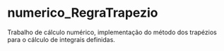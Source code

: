 # numerico_RegraTrapezio
Trabalho de cálculo numérico, implementação do método dos trapézios para o cálculo de integrais definidas.
